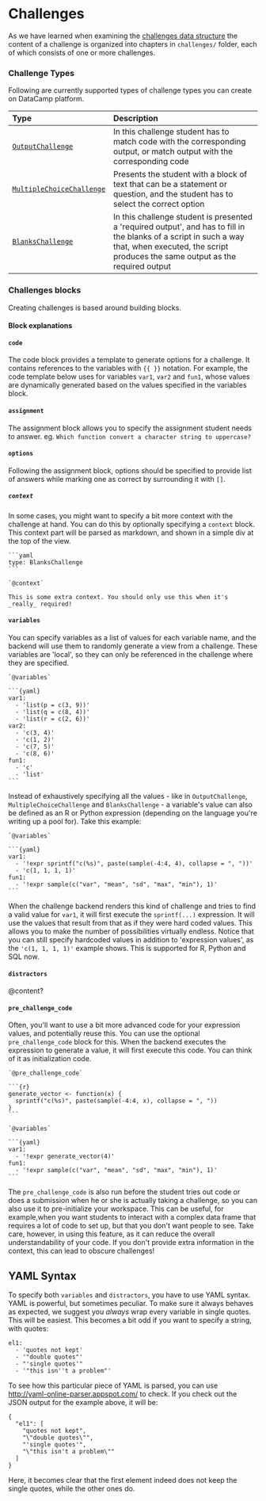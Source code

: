 # Challenges

As we have learned when examining the [challenges data structure](../repo-structure.md) the content of a challenge is organized into chapters in `challenges/` folder, each of which consists of one or more challenges.

### Challenge Types

Following are currently supported types of challenge types you can create on DataCamp platform.

| Type                          | Description                                                                |
|:------------------------------|:---------------------------------------------------------------------------|
| [`OutputChallenge`](./output-challenge.md) | In this challenge student has to match code with the corresponding output, or match output with the corresponding code|
| [`MultipleChoiceChallenge`](./multiple-choice-challenge)  | Presents the student with a block of text that can be a statement or question, and the student has to select the correct option |
| [`BlanksChallenge`](./blanks-challenge.md) | In this challenge student is presented a 'required output', and has to fill in the blanks of a script in such a way that, when executed, the script produces the same output as the required output    |


### Challenges blocks

Creating challenges is based around building blocks.

#### Block explanations

#### `code`

The code block provides a template to generate options for a challenge. It contains references to the variables with `{{ }}` notation.
For example, the code template below uses for variables `var1`, `var2` and `fun1`, whose values are dynamically generated based on the values specified in the variables block.

#### `assignment`

The assignment block allows you to specify the assignment student needs to answer. eg. `Which function convert a character string to uppercase?`

#### `options`

Following the assignment block, options should be specified to provide list of answers while marking one as correct by surrounding it with `[]`.

##### `context`

In some cases, you might want to specify a bit more context with the challenge at hand. You can do this by optionally specifying a `context` block. This context part will be parsed as markdown, and shown in a simple div at the top of the view.

    ```yaml
    type: BlanksChallenge 
    ```

    `@context`

    This is some extra context. You should only use this when it's _really_ required!

#### `variables`

You can specify variables as a list of values for each variable name, and the backend will use them to randomly generate a view from a challenge. These variables are 'local', so they can only be referenced in the challenge where they are specified.

    `@variables`

    ```{yaml}
    var1:
      - 'list(p = c(3, 9))'
      - 'list(q = c(8, 4))'
      - 'list(r = c(2, 6))'
    var2:
      - 'c(3, 4)'
      - 'c(1, 2)'
      - 'c(7, 5)'
      - 'c(8, 6)'
    fun1:
      - 'c'
      - 'list'
    ```

Instead of exhaustively specifying all the values - like in `OutputChallenge`, `MultipleChoiceChallenge` and `BlanksChallenge` - a variable's value can also be defined as an R or Python expression (depending on the language you're writing up a pool for). Take this example:

    `@variables`

    ```{yaml}
    var1:
      - '!expr sprintf("c(%s)", paste(sample(-4:4, 4), collapse = ", "))'
      - 'c(1, 1, 1, 1)'
    fun1:
      - '!expr sample(c("var", "mean", "sd", "max", "min"), 1)'
    ```

When the challenge backend renders this kind of challenge and tries to find a valid value for `var1`, it will first execute the `sprintf(...)` expression. It will use the values that result from that as if they were hard coded values. This allows you to make the number of possibilities virtually endless. Notice that you can still specify hardcoded values in addition to 'expression values', as the `'c(1, 1, 1, 1)'` example shows. This is supported for R, Python and SQL now.

#### `distractors`

@content?

#### `pre_challenge_code`

Often, you'll want to use a bit more advanced code for your expression values, and potentially reuse this. You can use the optional `pre_challenge_code` block for this. When the backend executes the expression to generate a value, it will first execute this code. You can think of it as initialization code.

    `@pre_challenge_code`

    ```{r}
    generate_vector <- function(x) {
      sprintf("c(%s)", paste(sample(-4:4, x), collapse = ", "))
    }
    ```

    `@variables`

    ```{yaml}
    var1:
      - '!expr generate_vector(4)'
    fun1:
      - '!expr sample(c("var", "mean", "sd", "max", "min"), 1)'
    ```

The `pre_challenge_code` is also run before the student tries out code or does a submission when he or she is actually taking a challenge, so you can also use it to pre-initialize your workspace. This can be useful, for example,when you want students to interact with a complex data frame that requires a lot of code to set up, but that you don't want people to see. Take care, however, in using this feature, as it can reduce the overall understandability of your code. If you don't provide extra information in the context, this can lead to obscure challenges!

## YAML Syntax

To specify both `variables` and `distractors`, you have to use YAML syntax. YAML is powerful, but sometimes peculiar. To make sure it always behaves as expected, we suggest you _always_ wrap every variable in single quotes. This will be easiest. This becomes a bit odd if you want to specify a string, with quotes:

    el1:
      - 'quotes not kept'
      - '"double quotes"'
      - "'single quotes'"
      - '"this isn''t a problem"'

To see how this particular piece of YAML is parsed, you can use http://yaml-online-parser.appspot.com/ to check. If you check out the JSON output for the example above, it will be:

    {
      "el1": [
        "quotes not kept",
        "\"double quotes\"",
        "'single quotes'",
        "\"this isn't a problem\""
      ]
    }

Here, it becomes clear that the first element indeed does not keep the single quotes, while the other ones do.